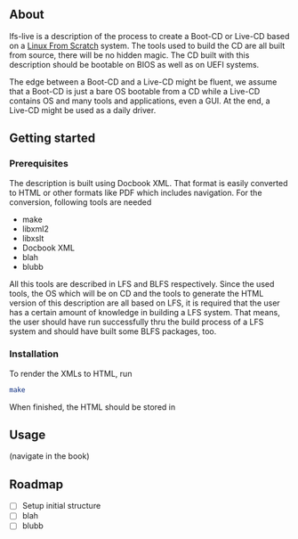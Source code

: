 ## About
lfs-live is a description of the process to create a Boot-CD or Live-CD based on a [Linux From Scratch](https://www.linuxfromscratch.org) system. The tools used to build the CD are all built from source, there will be no hidden magic. The CD built with this description should be bootable on BIOS as well as on UEFI systems.

The edge between a Boot-CD and a Live-CD might be fluent, we assume that a Boot-CD is just a bare OS bootable from a CD while a Live-CD contains OS and many tools and applications, even a GUI. At the end, a Live-CD might be used as a daily driver.

## Getting started
### Prerequisites
The description is built using Docbook XML. That format is easily converted to HTML or other formats like PDF which includes navigation. For the conversion, following tools are needed
* make
* libxml2
* libxslt
* Docbook XML
* blah
* blubb

All this tools are described in LFS and BLFS respectively. Since the used tools, the OS which will be on CD and the tools to generate the HTML version of this description are all based on LFS, it is required that the user has a certain amount of knowledge in building a LFS system. That means, the user should have run successfully thru the build process of a LFS system and should have built some BLFS packages, too.

### Installation
To render the XMLs to HTML, run
```sh
make
```
When finished, the HTML should be stored in <HTML-OUTPUT-DIR>

## Usage
(navigate in the book)

## Roadmap
- [ ] Setup initial structure
- [ ] blah
- [ ] blubb

